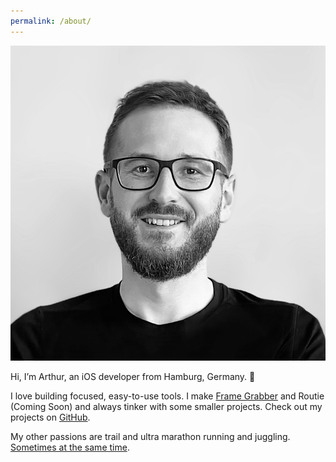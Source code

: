 ```yaml
---
permalink: /about/
---
```


<div class="about">
  <img class="avatar" src="/assets/avatar-v1.jpg">
  <p>
    Hi, I’m Arthur, an iOS developer from Hamburg, Germany. 👋
  </p>
  <p>
    I love building focused, easy-to-use tools.
    I make <a href="https://framegrabberapp.com" target="_blank">Frame Grabber</a> and Routie (Coming Soon) and always tinker with some smaller projects. Check out my projects on <a href="https://github.com/arthurhammer" target="_blank">GitHub</a>.
  </p>
  <p>
  My other passions are trail and ultra marathon running and juggling. <a href="{% post_url 2019-02-05-trail-joggling %}">Sometimes at the same time</a>.
  </p>
</div>

